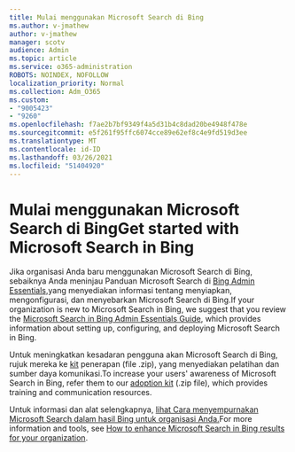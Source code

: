 ```yaml
---
title: Mulai menggunakan Microsoft Search di Bing
ms.author: v-jmathew
author: v-jmathew
manager: scotv
audience: Admin
ms.topic: article
ms.service: o365-administration
ROBOTS: NOINDEX, NOFOLLOW
localization_priority: Normal
ms.collection: Adm_O365
ms.custom:
- "9005423"
- "9260"
ms.openlocfilehash: f7ae2b7bf9349f4a5d31b4c8dad20be4948f478e
ms.sourcegitcommit: e5f261f95ffc6074cce89e62ef8c4e9fd519d3ee
ms.translationtype: MT
ms.contentlocale: id-ID
ms.lasthandoff: 03/26/2021
ms.locfileid: "51404920"
---
```

# <a name="get-started-with-microsoft-search-in-bing"></a><span data-ttu-id="97063-102">Mulai menggunakan Microsoft Search di Bing</span><span class="sxs-lookup"><span data-stu-id="97063-102">Get started with Microsoft Search in Bing</span></span>

<span data-ttu-id="97063-103">Jika organisasi Anda baru menggunakan Microsoft Search di Bing, sebaiknya Anda meninjau Panduan Microsoft Search di [Bing Admin Essentials,](https://go.microsoft.com/fwlink/p/?linkid=2127979)yang menyediakan informasi tentang menyiapkan, mengonfigurasi, dan menyebarkan Microsoft Search di Bing.</span><span class="sxs-lookup"><span data-stu-id="97063-103">If your organization is new to Microsoft Search in Bing, we suggest that you review the [Microsoft Search in Bing Admin Essentials Guide](https://go.microsoft.com/fwlink/p/?linkid=2127979), which provides information about setting up, configuring, and deploying Microsoft Search in Bing.</span></span>

<span data-ttu-id="97063-104">Untuk meningkatkan kesadaran pengguna akan Microsoft Search di Bing, rujuk mereka ke [kit](https://go.microsoft.com/fwlink/p/?LinkID=2114710) penerapan (file .zip), yang menyediakan pelatihan dan sumber daya komunikasi.</span><span class="sxs-lookup"><span data-stu-id="97063-104">To increase your users' awareness of Microsoft Search in Bing, refer them to our [adoption kit](https://go.microsoft.com/fwlink/p/?LinkID=2114710) (.zip file), which provides training and communication resources.</span></span>

<span data-ttu-id="97063-105">Untuk informasi dan alat selengkapnya, [lihat Cara menyempurnakan Microsoft Search dalam hasil Bing untuk organisasi Anda.](https://go.microsoft.com/fwlink/?linkid=2152022)</span><span class="sxs-lookup"><span data-stu-id="97063-105">For more information and tools, see [How to enhance Microsoft Search in Bing results for your organization](https://go.microsoft.com/fwlink/?linkid=2152022).</span></span>
